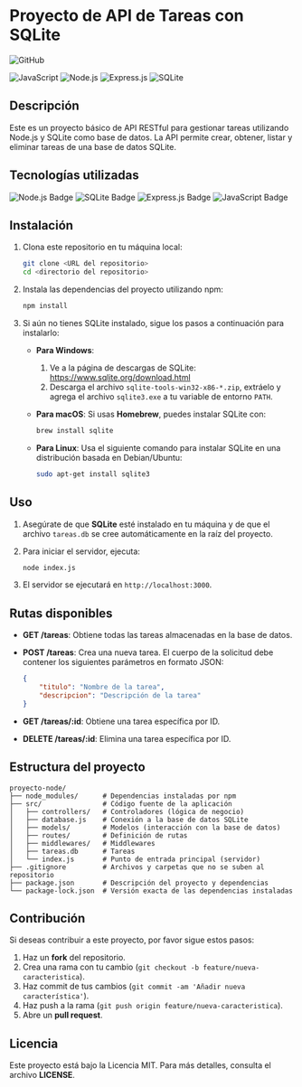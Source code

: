# Proyecto de API de Tareas con SQLite

![GitHub](https://img.shields.io/badge/GitHub-Tareas%20Node-181717?style=flat-square&logo=github)

![JavaScript](https://img.shields.io/badge/JavaScript-%23323330?style=flat-square&logo=javascript)
![Node.js](https://img.shields.io/badge/Node.js-%23339933?style=flat-square&logo=node.js)
![Express.js](https://img.shields.io/badge/Express.js-%23404d59?style=flat-square&logo=express)
![SQLite](https://img.shields.io/badge/SQLite-%2307405f?style=flat-square&logo=sqlite)

## Descripción

Este es un proyecto básico de API RESTful para gestionar tareas utilizando Node.js y SQLite como base de datos. La API permite crear, obtener, listar y eliminar tareas de una base de datos SQLite.

## Tecnologías utilizadas

![Node.js Badge](https://img.shields.io/badge/Node.js-339933?style=for-the-badge&logo=node.js&logoColor=white)
![SQLite Badge](https://img.shields.io/badge/SQLite-07405f?style=for-the-badge&logo=sqlite&logoColor=white)
![Express.js Badge](https://img.shields.io/badge/Express.js-404D59?style=for-the-badge&logo=express&logoColor=white)
![JavaScript Badge](https://img.shields.io/badge/JavaScript-F7DF1E?style=for-the-badge&logo=javascript&logoColor=black)


## Instalación

1. Clona este repositorio en tu máquina local:

   ```bash
   git clone <URL del repositorio>
   cd <directorio del repositorio>
   ```

2. Instala las dependencias del proyecto utilizando npm:

   ```bash
   npm install
   ```

3. Si aún no tienes SQLite instalado, sigue los pasos a continuación para instalarlo:

   - **Para Windows**:
     1. Ve a la página de descargas de SQLite: https://www.sqlite.org/download.html
     2. Descarga el archivo `sqlite-tools-win32-x86-*.zip`, extráelo y agrega el archivo `sqlite3.exe` a tu variable de entorno `PATH`.
   
   - **Para macOS**:
     Si usas **Homebrew**, puedes instalar SQLite con:
     ```bash
     brew install sqlite
     ```

   - **Para Linux**:
     Usa el siguiente comando para instalar SQLite en una distribución basada en Debian/Ubuntu:
     ```bash
     sudo apt-get install sqlite3
     ```

## Uso

1. Asegúrate de que **SQLite** esté instalado en tu máquina y de que el archivo `tareas.db` se cree automáticamente en la raíz del proyecto.

2. Para iniciar el servidor, ejecuta:

   ```bash
   node index.js
   ```

3. El servidor se ejecutará en `http://localhost:3000`.

## Rutas disponibles


- **GET /tareas**: Obtiene todas las tareas almacenadas en la base de datos.
  
- **POST /tareas**: Crea una nueva tarea. El cuerpo de la solicitud debe contener los siguientes parámetros en formato JSON:
  ```json
  {
      "titulo": "Nombre de la tarea",
      "descripcion": "Descripción de la tarea"
  }
  ```

- **GET /tareas/:id**: Obtiene una tarea específica por ID.

- **DELETE /tareas/:id**: Elimina una tarea específica por ID.

## Estructura del proyecto

```
proyecto-node/
├── node_modules/      # Dependencias instaladas por npm
├── src/               # Código fuente de la aplicación
│   ├── controllers/   # Controladores (lógica de negocio)
│   ├── database.js    # Conexión a la base de datos SQLite
│   ├── models/        # Modelos (interacción con la base de datos)
│   ├── routes/        # Definición de rutas
│   ├── middlewares/   # Middlewares
│   ├── tareas.db      # Tareas
│   └── index.js       # Punto de entrada principal (servidor)
├── .gitignore         # Archivos y carpetas que no se suben al repositorio
├── package.json       # Descripción del proyecto y dependencias
└── package-lock.json  # Versión exacta de las dependencias instaladas
```

## Contribución

Si deseas contribuir a este proyecto, por favor sigue estos pasos:

1. Haz un **fork** del repositorio.
2. Crea una rama con tu cambio (`git checkout -b feature/nueva-caracteristica`).
3. Haz commit de tus cambios (`git commit -am 'Añadir nueva característica'`).
4. Haz push a la rama (`git push origin feature/nueva-caracteristica`).
5. Abre un **pull request**.

## Licencia

Este proyecto está bajo la Licencia MIT. Para más detalles, consulta el archivo **LICENSE**.

